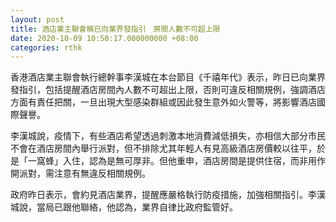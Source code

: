 ```yaml
---
layout: post
title: 酒店業主聯會稱已向業界發指引　房間人數不可超上限
date: 2020-10-09 10:50:17.000000000 +08:00
categories: rthk
---
```


香港酒店業主聯會執行總幹事李漢城在本台節目《千禧年代》表示，昨日已向業界發指引，包括提醒酒店房間內人數不可超出上限，否則可違反相關規例，強調酒店方面有責任把關，一旦出現大型感染群組或因此發生意外如火警等，將影響酒店國際聲譽。

李漢城說，疫情下，有些酒店希望透過刺激本地消費減低損失，亦相信大部分市民不會在酒店房間內舉行派對，但不排除尤其年輕人有見高級酒店房價較以往平，於是「一窩蜂」入住，認為是無可厚非。但他重申，酒店房間是提供住宿，而非用作開派對，需注意有無違反相關規例。

政府昨日表示，會約見酒店業界，提醒應嚴格執行防疫措施，加強相關指引。李漢城說，當局已跟他聯絡，他認為，業界自律比政府監管好。
